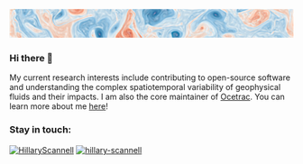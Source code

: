 
![](https://github.com/hscannell/hscannell/blob/main/rclv.png)
### Hi there 👋
My current research interests include contributing to open-source software and understanding the complex spatiotemporal variability of geophysical fluids and their impacts. I am also the core maintainer of [Ocetrac](https://ocetrac.readthedocs.io/en/latest/). You can learn more about me [here](https://www.hillaryscannell.com/)!



<p align="left">
<h3 align="left">Stay in touch:</h3>
<a href="https://twitter.com/HillaryScannell" target="blank"><img align="center" src="https://cdn.jsdelivr.net/npm/simple-icons@3.0.1/icons/twitter.svg" alt="HillaryScannell" height="30" width="40" /></a>
<a href="https://www.linkedin.com/in/hillary-scannell/" target="blank"><img align="center" src="https://cdn.jsdelivr.net/npm/simple-icons@3.0.1/icons/linkedin.svg" alt="hillary-scannell" height="30" width="40" /></a>
</p>

<!-- <p><img align="left" src="https://github-readme-stats.vercel.app/api/top-langs/?username=hscannell&layout=compact" alt="hscannell" /></p>

<p><img align="left" src="https://github-readme-stats.vercel.app/api?username=hscannell&show_icons=true" alt="hscannell" /></p>
 -->
